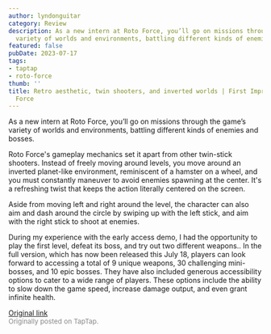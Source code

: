 ```yaml
---
author: lyndonguitar
category: Review
description: As a new intern at Roto Force, you’ll go on missions through the game’s
  variety of worlds and environments, battling different kinds of enemies and bosses.
featured: false
pubDate: 2023-07-17
tags:
- taptap
- roto-force
thumb: ''
title: Retro aesthetic, twin shooters, and inverted worlds | First Impressions - Roto
  Force
---
```


As a new intern at Roto Force, you’ll go on missions through the game’s variety of worlds and environments, battling different kinds of enemies and bosses.

Roto Force's gameplay mechanics set it apart from other twin-stick shooters. Instead of freely moving around levels, you move around an inverted planet-like environment, reminiscent of a hamster on a wheel, and you must constantly maneuver to avoid enemies spawning at the center. It's a refreshing twist that keeps the action literally centered on the screen.

Aside from moving left and right around the level, the character can also aim and dash around the circle by swiping up with the left stick, and aim with the right stick to shoot at enemies.

During my experience with the early access demo, I had the opportunity to play the first level, defeat its boss, and try out two different weapons.. In the full version, which has now been released this July 18, players can look forward to accessing a total of 9 unique weapons, 30 challenging mini-bosses, and 10 epic bosses. They have also included generous accessibility options to cater to a wide range of players. These options include the ability to slow down the game speed, increase damage output, and even grant infinite health.

[Original link](https://m.taptap.io/post/6017206?share_id=4f8b6d31097d&utm_medium=share&utm_source=discord)<br><span style="font-size: 0.95em; color: #888;">Originally posted on TapTap.</span>
